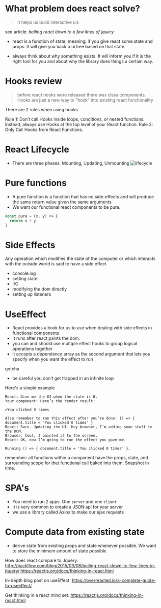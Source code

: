 # What problem does react solve?

> It helps us build interactive uis

see article: *boiling react down to a few lines of jquery*

- react is a function of state, meaning: if you give react some state and props. It will give you back a ui tree based on that state.

- always think about why something exists. It will inform you if it is the right tool for you and about why the library does things a certain way.

# Hooks review
> before react hooks were released there was class components. Hooks are just a new way to "hook" into existing react functionality

There are 2 rules when using hooks

Rule 1: Don’t call Hooks inside loops, conditions, or nested functions. Instead, always use Hooks at the top level of your React function.
Rule 2: Only Call Hooks from React Functions.

# React Lifecycle
- There are three phases. Mounting, Updating, Unmounting
![lifecycle](https://miro.medium.com/max/3348/1*cEWErpe-oY-_S1dOaT1NtA.jpeg)

# Pure functions
- A pure function is a function that has no side-effects and will produce the same return value given the same arguments
- We want our functional react components to be pure.
``` js
const pure = (x, y) => {
  return x + y
}
```

# Side Effects
Any operation which modifies the state of the computer or which interacts with the outside world is said to have a side effect

- console.log
- setting state
- I/O
- modifying the dom directly
- setting up listeners

# UseEffect
- React provides a hook for us to use when dealing with side effects in functional components
- It runs after react paints the dom.
- you can and should use multiple effect hooks to group logical operations together
- it accepts a dependency array as the second argument that lets you specify when you want the effect to run

gotcha
- be careful you don't get trapped in an infinite loop

Here's a simple example 
```
React: Give me the UI when the state is 0.
Your component: Here’s the render result:

>You clicked 0 times

Also remember to run this effect after you’re done: () => { document.title = 'You clicked 0 times' }
React: Sure. Updating the UI. Hey browser, I’m adding some stuff to the DOM.
Browser: Cool, I painted it to the screen.
React: OK, now I’m going to run the effect you gave me.

Running () => { document.title = 'You clicked 0 times' }.
```

remember: all functions within a component have the props, state, and surrounding scope for that functional call baked into them. Snapshot in time.

# SPA's
- You need to run 2 apps. One `server` and one `client`
- It is very common to create a JSON api for your server
- we use a library called Axios to make our ajax requests

# Compute data from existing state
- derive state from existing props and state whenever possible. We want to store the minimum amount of state possible

How does react compare to Jquery: http://hackflow.com/blog/2015/03/08/boiling-react-down-to-few-lines-in-jquery/
https://reactjs.org/docs/thinking-in-react.html

In-depth blog post on useEffect: https://overreacted.io/a-complete-guide-to-useeffect/

Get thinking in a react mind set: https://reactjs.org/docs/thinking-in-react.html